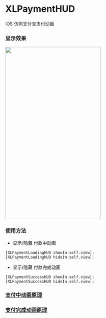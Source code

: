 # XLPaymentHUD
iOS 仿照支付宝支付动画

### 显示效果

<img src="https://github.com/mengxianliang/XLPaymentHUD/blob/master/GIF/1.gif" width=300 height=538 />

### 使用方法

* 显示/隐藏 付款中动画
```objc
[XLPaymentLoadingHUD showIn:self.view];
[XLPaymentLoadingHUD hideIn:self.view];
```
* 显示/隐藏 付款完成动画
```objc
[XLPaymentSuccessHUD showIn:self.view];
[XLPaymentSuccessHUD hideIn:self.view];
```

### [支付中动画原理](http://blog.csdn.net/u013282507/article/details/70208141)

### [支付完成动画原理](http://blog.csdn.net/u013282507/article/details/70211889)
